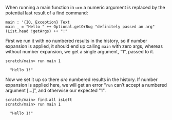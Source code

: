 When running a main function in `ucm` a numeric argument is replaced by the potential last result of a find command:

``` unison
main : '{IO, Exception} Text
main _ = "Hello " ++ Optional.getOrBug "definitely passed an arg" (List.head !getArgs) ++ "!"
```

First we run it with no numbered results in the history, so if number expansion is applied, it should end up calling `main` with zero args, whereas without number expansion, we get a single argument, “1”, passed to it.

``` ucm
scratch/main> run main 1

  "Hello 1!"
```

Now we set it up so there _are_ numbered results in the history. If number expansion is applied here, we will get an error “`run` can’t accept a numbered argument […]”, and otherwise our expected "1".

``` ucm
scratch/main> find.all isLeft
scratch/main> run main 1

  "Hello 1!"
```
